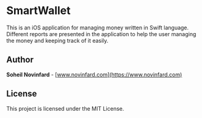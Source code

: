 # SmartWallet
This is an iOS application for managing money written in Swift language. Different reports are presented in the application to help the user managing the money and keeping track of it easily.

<!--
## Screenshots
|  |  |  |
| :------------: | :------------: | :------------: |
|  [![](http://www.novinfard.com/media/gitshots/PI11-trademytesla-1.png)](http://www.novinfard.com/media/gitshots/PI11-trademytesla-1.png) |  [![](http://www.novinfard.com/media/gitshots/PI11-trademytesla-2.png)](http://www.novinfard.com/media/gitshots/PI11-trademytesla-2.png) |  [![](http://www.novinfard.com/media/gitshots/PI11-trademytesla-3.png)](http://www.novinfard.com/media/gitshots/PI11-trademytesla-3.png)|
-->

## Author
**Soheil Novinfard** - [www.novinfard.com](https://www.novinfard.com)

## License
This project is licensed under the MIT License.
